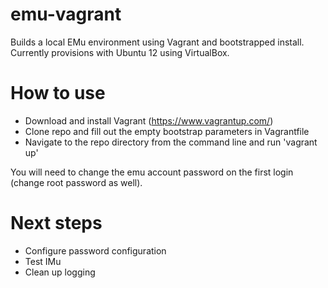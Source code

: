 emu-vagrant
===========

Builds a local EMu environment using Vagrant and bootstrapped install. Currently provisions with Ubuntu 12 using VirtualBox. 

How to use
==========
* Download and install Vagrant (https://www.vagrantup.com/)
* Clone repo and fill out the empty bootstrap parameters in Vagrantfile
* Navigate to the repo directory from the command line and run 'vagrant up'


You will need to change the emu account password on the first login (change root password as well). 

Next steps
==========
* Configure password configuration
* Test IMu
* Clean up logging